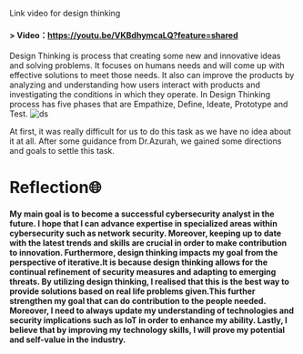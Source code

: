 Link video for design thinking
#### > Video：https://youtu.be/VKBdhymcaLQ?feature=shared 


Design Thinking is process that creating some new and innovative ideas and solving problems. It focuses on humans needs and will come up with effective solutions to meet those needs. It also can improve the products by analyzing and understanding how users interact with products and investigating the conditions in which they operate. In Design Thinking process has five phases that are Empathize, Define, Ideate, Prototype and Test.
 ![ds](https://github.com/Mlrn206/EPORT/assets/147963500/6c6cf1e6-5b2d-41df-8a9e-ef4dded4520a)
 
 At first, it was really difficult for us to do this task as we have no idea about it at all. After some guidance from Dr.Azurah, we gained some directions and goals to settle this task. 
 # Reflection🌐
#### My main goal is to become a successful cybersecurity analyst in the future. I hope that I can advance expertise in specialized areas within cybersecurity such as network security. Moreover, keeping up to date with the latest trends and skills are crucial in order to make contribution to innovation. Furthermore, design thinking impacts my goal from the perspective of iterative.It is because design thinking allows for the continual refinement of security measures and adapting to emerging threats. By utilizing design thinking, I realised that this is the best way to provide solutions based on real life problems given.This further strengthen my goal that can do contribution to the people needed. Moreover, I need to always update my understanding of technologies and security implications such as IoT in order to enhance my ability. Lastly, I believe that by improving my technology skills, I will prove my potential and self-value in the industry.


 
